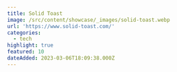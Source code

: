 ```yaml
---
title: Solid Toast
image: /src/content/showcase/_images/solid-toast.webp
url: 'https://www.solid-toast.com/'
categories:
  - tech
highlight: true
featured: 10
dateAdded: 2023-03-06T18:09:38.000Z
---
```


